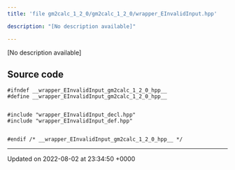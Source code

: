 ```yaml
---
title: 'file gm2calc_1_2_0/gm2calc_1_2_0/wrapper_EInvalidInput.hpp'

description: "[No description available]"

---
```







[No description available]




## Source code

```
#ifndef __wrapper_EInvalidInput_gm2calc_1_2_0_hpp__
#define __wrapper_EInvalidInput_gm2calc_1_2_0_hpp__


#include "wrapper_EInvalidInput_decl.hpp"
#include "wrapper_EInvalidInput_def.hpp"


#endif /* __wrapper_EInvalidInput_gm2calc_1_2_0_hpp__ */
```


-------------------------------

Updated on 2022-08-02 at 23:34:50 +0000
